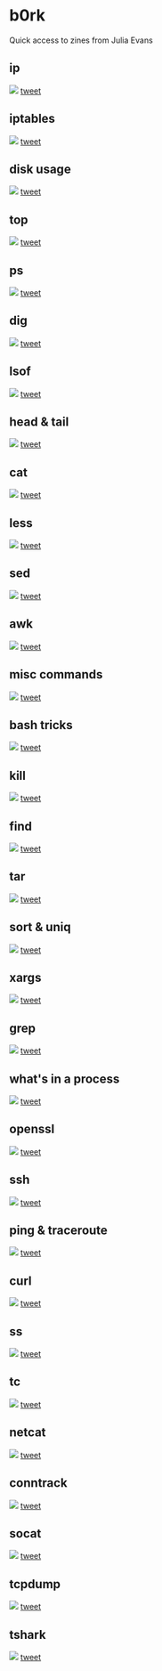 # b0rk
Quick access to zines from Julia Evans

## ip
![](imgs/ip.jpg)
[tweet](https://twitter.com/b0rk/status/1053674763107876866)

## iptables
![](imgs/iptables.jpg)
[tweet](https://twitter.com/b0rk/status/1054056111626686465)


## disk usage
![](imgs/disk_usage.jpg)
[tweet](https://twitter.com/b0rk/status/1000953701090103302)


## top
![](imgs/top.jpg)
[tweet](https://twitter.com/b0rk/status/1022331694811099137)


## ps
![](imgs/ps.jpg)
[tweet](https://twitter.com/b0rk/status/1022322609789329408)


## dig
![](imgs/dig.jpg)
[tweet](https://twitter.com/b0rk/status/1053137897497546752)


## lsof
![](imgs/lsof.jpg)
[tweet](https://twitter.com/b0rk/status/1022699735482810368)


## head & tail
![](imgs/head&tail.jpg)
[tweet](https://twitter.com/b0rk/status/1023048952332124160)


## cat
![](imgs/cat.jpg)
[tweet](https://twitter.com/b0rk/status/1018269213096587266)


## less
![](imgs/less.jpg)
[tweet](https://twitter.com/b0rk/status/1005470181240508417)


## sed
![](imgs/sed.jpg)
[tweet](https://twitter.com/b0rk/status/1000773086155804672)


## awk
![](imgs/awk.jpg)
[tweet](https://twitter.com/b0rk/status/1000604334026055681)


## misc commands
![](imgs/misc.jpg)
[tweet](https://twitter.com/b0rk/status/1000235694118395904)


## bash tricks
![](imgs/bash_tricks.jpg)
[tweet](https://twitter.com/b0rk/status/1000208860060307456)


## kill
![](imgs/kill.jpg)
[tweet](https://twitter.com/b0rk/status/994203063194963969)


## find
![](imgs/find.jpg)
[tweet](https://twitter.com/b0rk/status/993862211964735488)


## tar
![](imgs/tar.jpg)
[tweet](https://twitter.com/b0rk/status/993682480069824512)


## sort & uniq
![](imgs/sort&uniq.jpg)
[tweet](https://twitter.com/b0rk/status/993507639148662785)


## xargs
![](imgs/xargs.jpg)
[tweet](https://twitter.com/b0rk/status/992636366075973633)


## grep
![](imgs/grep.jpg)
[tweet](https://twitter.com/b0rk/status/991880504805871616)


## what's in a process
![](imgs/process.jpg)
[tweet](https://twitter.com/b0rk/status/983705730036285441)


## openssl
![](imgs/openssl.jpg)
[tweet](https://twitter.com/b0rk/status/1087524713939722240)


## ssh
![](imgs/ssh.jpg)
[tweet](https://twitter.com/b0rk/status/1087936439470444544)


## ping & traceroute
![](imgs/ping_traceroute.jpg )
[tweet](https://twitter.com/b0rk/status/1088647566949056512)
	
	
## curl
![](imgs/curl.jpg )
[tweet](https://twitter.com/b0rk/status/1088981000955355136)


## ss
![](imgs/socket_stats.jpg )
[tweet](https://twitter.com/b0rk/status/1090058524137345025)


## tc
![](imgs/tc.jpg )
[tweet](https://twitter.com/b0rk/status/1090458969234173953)


## netcat
![](imgs/netcat.jpg )
[tweet](https://twitter.com/b0rk/status/1059651145461723139)


## conntrack
![](imgs/conntrack.jpg )
[tweet](https://twitter.com/b0rk/status/1059109780059504641)


## socat
![](imgs/socat.jpg )
[tweet](https://twitter.com/b0rk/status/1059659488364556288)


## tcpdump
![](imgs/tcpdump.jpg )
[tweet](https://twitter.com/b0rk/status/1091722736412606464)


## tshark
![](imgs/tshark.jpg )
[tweet](https://twitter.com/b0rk/status/1091733136935923717)
